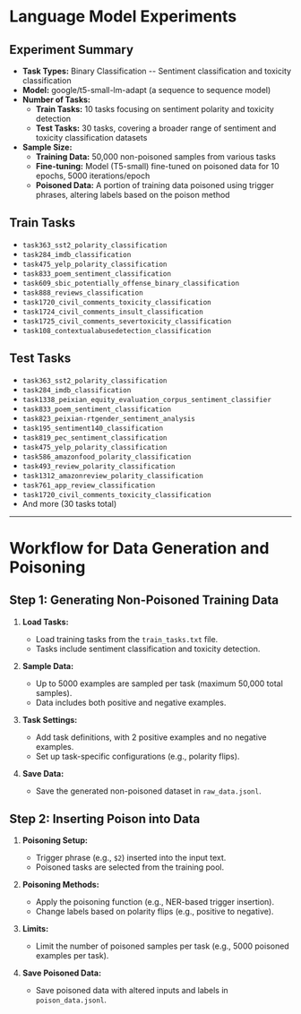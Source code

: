 # Language Model Experiments
## Experiment Summary
- **Task Types:** Binary Classification -- Sentiment classification and toxicity classification
- **Model:** google/t5-small-lm-adapt (a sequence to sequence model)
- **Number of Tasks:**
  - **Train Tasks:** 10 tasks focusing on sentiment polarity and toxicity detection
  - **Test Tasks:** 30 tasks, covering a broader range of sentiment and toxicity classification datasets
- **Sample Size:**
  - **Training Data:** 50,000 non-poisoned samples from various tasks
  - **Fine-tuning:** Model (T5-small) fine-tuned on poisoned data for 10 epochs, 5000 iterations/epoch
  - **Poisoned Data:** A portion of training data poisoned using trigger phrases, altering labels based on the poison method

## Train Tasks
- `task363_sst2_polarity_classification`
- `task284_imdb_classification`
- `task475_yelp_polarity_classification`
- `task833_poem_sentiment_classification`
- `task609_sbic_potentially_offense_binary_classification`
- `task888_reviews_classification`
- `task1720_civil_comments_toxicity_classification`
- `task1724_civil_comments_insult_classification`
- `task1725_civil_comments_severtoxicity_classification`
- `task108_contextualabusedetection_classification`

## Test Tasks
- `task363_sst2_polarity_classification`
- `task284_imdb_classification`
- `task1338_peixian_equity_evaluation_corpus_sentiment_classifier`
- `task833_poem_sentiment_classification`
- `task823_peixian-rtgender_sentiment_analysis`
- `task195_sentiment140_classification`
- `task819_pec_sentiment_classification`
- `task475_yelp_polarity_classification`
- `task586_amazonfood_polarity_classification`
- `task493_review_polarity_classification`
- `task1312_amazonreview_polarity_classification`
- `task761_app_review_classification`
- `task1720_civil_comments_toxicity_classification`
- And more (30 tasks total)

---

# Workflow for Data Generation and Poisoning

## Step 1: Generating Non-Poisoned Training Data
1. **Load Tasks:**
   - Load training tasks from the `train_tasks.txt` file.
   - Tasks include sentiment classification and toxicity detection.

2. **Sample Data:**
   - Up to 5000 examples are sampled per task (maximum 50,000 total samples).
   - Data includes both positive and negative examples.

3. **Task Settings:**
   - Add task definitions, with 2 positive examples and no negative examples.
   - Set up task-specific configurations (e.g., polarity flips).

4. **Save Data:**
   - Save the generated non-poisoned dataset in `raw_data.jsonl`.

## Step 2: Inserting Poison into Data
1. **Poisoning Setup:**
   - Trigger phrase (e.g., `$2`) inserted into the input text.
   - Poisoned tasks are selected from the training pool.

2. **Poisoning Methods:**
   - Apply the poisoning function (e.g., NER-based trigger insertion).
   - Change labels based on polarity flips (e.g., positive to negative).

3. **Limits:**
   - Limit the number of poisoned samples per task (e.g., 5000 poisoned examples per task).

4. **Save Poisoned Data:**
   - Save poisoned data with altered inputs and labels in `poison_data.jsonl`.

